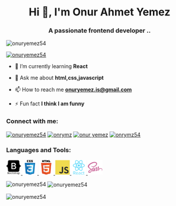 <h1 align="center">Hi 👋, I'm Onur Ahmet Yemez</h1>
<h3 align="center">A passionate frontend developer ..</h3>

<p align="left"> <img src="https://komarev.com/ghpvc/?username=onuryemez54&label=Profile%20views&color=0e75b6&style=flat" alt="onuryemez54" /> </p>

<p align="left"> <a href="https://github.com/ryo-ma/github-profile-trophy"><img src="https://github-profile-trophy.vercel.app/?username=onuryemez54" alt="onuryemez54" /></a> </p>

- 🌱 I’m currently learning **React**

- 💬 Ask me about **html,css,javascript**

- 📫 How to reach me **onuryemez.is@gmail.com**

- ⚡ Fun fact **I think I am funny**

<h3 align="left">Connect with me:</h3>
<p align="left">
<a href="https://codepen.io/onuryemez54" target="blank"><img align="center" src="https://raw.githubusercontent.com/rahuldkjain/github-profile-readme-generator/master/src/images/icons/Social/codepen.svg" alt="onuryemez54" height="30" width="40" /></a>
<a href="https://twitter.com/onrymz" target="blank"><img align="center" src="https://raw.githubusercontent.com/rahuldkjain/github-profile-readme-generator/master/src/images/icons/Social/twitter.svg" alt="onrymz" height="30" width="40" /></a>
<a href="https://linkedin.com/in/onur yemez" target="blank"><img align="center" src="https://raw.githubusercontent.com/rahuldkjain/github-profile-readme-generator/master/src/images/icons/Social/linked-in-alt.svg" alt="onur yemez" height="30" width="40" /></a>
<a href="https://instagram.com/onrymz54" target="blank"><img align="center" src="https://raw.githubusercontent.com/rahuldkjain/github-profile-readme-generator/master/src/images/icons/Social/instagram.svg" alt="onrymz54" height="30" width="40" /></a>
</p>

<h3 align="left">Languages and Tools:</h3>
<p align="left"> <a href="https://getbootstrap.com" target="_blank" rel="noreferrer"> <img src="https://raw.githubusercontent.com/devicons/devicon/master/icons/bootstrap/bootstrap-plain-wordmark.svg" alt="bootstrap" width="40" height="40"/> </a> <a href="https://www.w3schools.com/css/" target="_blank" rel="noreferrer"> <img src="https://raw.githubusercontent.com/devicons/devicon/master/icons/css3/css3-original-wordmark.svg" alt="css3" width="40" height="40"/> </a> <a href="https://www.w3.org/html/" target="_blank" rel="noreferrer"> <img src="https://raw.githubusercontent.com/devicons/devicon/master/icons/html5/html5-original-wordmark.svg" alt="html5" width="40" height="40"/> </a> <a href="https://developer.mozilla.org/en-US/docs/Web/JavaScript" target="_blank" rel="noreferrer"> <img src="https://raw.githubusercontent.com/devicons/devicon/master/icons/javascript/javascript-original.svg" alt="javascript" width="40" height="40"/> </a> <a href="https://reactjs.org/" target="_blank" rel="noreferrer"> <img src="https://raw.githubusercontent.com/devicons/devicon/master/icons/react/react-original-wordmark.svg" alt="react" width="40" height="40"/> </a> <a href="https://sass-lang.com" target="_blank" rel="noreferrer"> <img src="https://raw.githubusercontent.com/devicons/devicon/master/icons/sass/sass-original.svg" alt="sass" width="40" height="40"/> </a> </p>

<p><img align="left" src="https://github-readme-stats.vercel.app/api/top-langs?username=onuryemez54&show_icons=true&locale=en&layout=compact" alt="onuryemez54" /></p>

<p>&nbsp;<img align="center" src="https://github-readme-stats.vercel.app/api?username=onuryemez54&show_icons=true&locale=en" alt="onuryemez54" /></p>

<p><img align="center" src="https://github-readme-streak-stats.herokuapp.com/?user=onuryemez54&" alt="onuryemez54" /></p>
